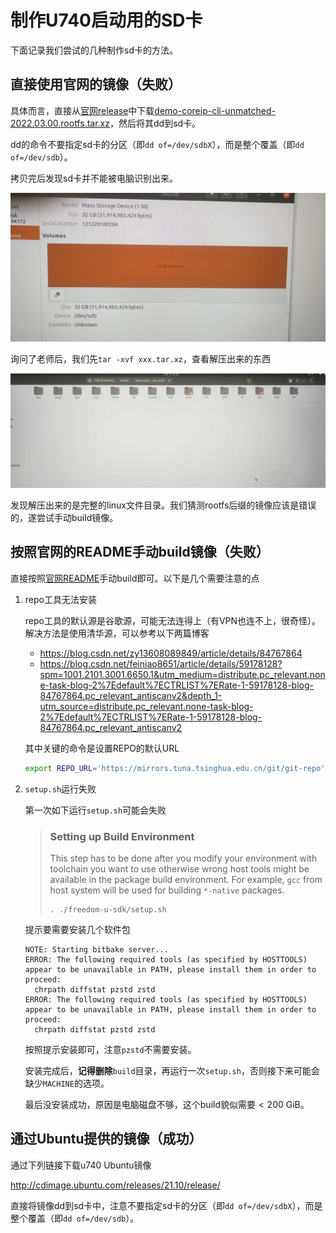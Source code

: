 # 制作U740启动用的SD卡

下面记录我们尝试的几种制作sd卡的方法。

## 直接使用官网的镜像（失败）

具体而言，直接从[官网release](https://github.com/sifive/freedom-u-sdk/releases)中下载[demo-coreip-cli-unmatched-2022.03.00.rootfs.tar.xz](https://github.com/sifive/freedom-u-sdk/releases/download/2022.03.00/demo-coreip-cli-unmatched-2022.03.00.rootfs.tar.xz)，然后将其dd到sd卡。

dd的命令不要指定sd卡的分区（即`dd of=/dev/sdbX`），而是整个覆盖（即`dd of=/dev/sdb`）。

拷贝完后发现sd卡并不能被电脑识别出来。

![](./图片/1.jpg)

询问了老师后，我们先`tar -xvf xxx.tar.xz`，查看解压出来的东西

![](图片/2.jpg)

发现解压出来的是完整的linux文件目录。我们猜测rootfs后缀的镜像应该是错误的，遂尝试手动build镜像。

## 按照官网的README手动build镜像（失败）

直接按照[官网README](https://github.com/sifive/freedom-u-sdk)手动build即可。以下是几个需要注意的点

1. repo工具无法安装

   repo工具的默认源是谷歌源，可能无法连得上（有VPN也连不上，很奇怪）。解决方法是使用清华源，可以参考以下两篇博客

   - https://blog.csdn.net/zy13608089849/article/details/84767864
   - https://blog.csdn.net/feiniao8651/article/details/59178128?spm=1001.2101.3001.6650.1&utm_medium=distribute.pc_relevant.none-task-blog-2%7Edefault%7ECTRLIST%7ERate-1-59178128-blog-84767864.pc_relevant_antiscanv2&depth_1-utm_source=distribute.pc_relevant.none-task-blog-2%7Edefault%7ECTRLIST%7ERate-1-59178128-blog-84767864.pc_relevant_antiscanv2

   其中关键的命令是设置REPO的默认URL

   ```bash
   export REPO_URL='https://mirrors.tuna.tsinghua.edu.cn/git/git-repo'
   ```

2. `setup.sh`运行失败

   第一次如下运行`setup.sh`可能会失败

   >### Setting up Build Environment
   >
   >This step has to be done after you modify your environment with toolchain you want to use otherwise wrong host tools might be available in the package build environment. For example, `gcc` from host system will be used for building `*-native` packages.
   >
   >```
   >. ./freedom-u-sdk/setup.sh
   >```

   提示要需要安装几个软件包

   ```log
   NOTE: Starting bitbake server...
   ERROR: The following required tools (as specified by HOSTTOOLS) appear to be unavailable in PATH, please install them in order to proceed:
     chrpath diffstat pzstd zstd
   ERROR: The following required tools (as specified by HOSTTOOLS) appear to be unavailable in PATH, please install them in order to proceed:
     chrpath diffstat pzstd zstd
   ```

   按照提示安装即可，注意`pzstd`不需要安装。

   安装完成后，**记得删除**`build`目录，再运行一次`setup.sh`，否则接下来可能会缺少`MACHINE`的选项。

   最后没安装成功，原因是电脑磁盘不够，这个build貌似需要$<200\mathrm{\ GiB}$。

## 通过Ubuntu提供的镜像（成功）

通过下列链接下载u740 Ubuntu镜像

http://cdimage.ubuntu.com/releases/21.10/release/

直接将镜像dd到sd卡中，注意不要指定sd卡的分区（即`dd of=/dev/sdbX`），而是整个覆盖（即`dd of=/dev/sdb`）。

